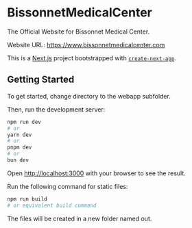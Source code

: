 # BissonnetMedicalCenter

The Official Website for Bissonnet Medical Center.

Website URL: https://www.bissonnetmedicalcenter.com

This is a [Next.js](https://nextjs.org/) project bootstrapped with [`create-next-app`](https://github.com/vercel/next.js/tree/canary/packages/create-next-app).

## Getting Started

To get started, change directory to the webapp subfolder.

Then, run the development server:

```bash
npm run dev
# or
yarn dev
# or
pnpm dev
# or
bun dev
```

Open [http://localhost:3000](http://localhost:3000) with your browser to see the result.

Run the following command for static files:

```bash
npm run build
# or equivalent build command
```

The files will be created in a new folder named out.
